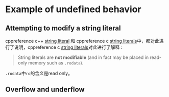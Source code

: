 # Example of undefined behavior

## Attempting to modify a string literal

cppreference c++ [string literal](https://en.cppreference.com/w/cpp/language/string_literal) 和 cppreference c [string literals](https://en.cppreference.com/w/c/language/string_literal)中，都对此进行了说明，cppreference c [string literals](https://en.cppreference.com/w/c/language/string_literal)对此进行了解释：

> String literals are **not modifiable** (and in fact may be placed in read-only memory such as `.rodata`).

`.rodata`中`ro`的含义是read only。



## Overflow and underflow